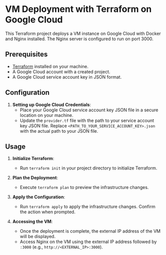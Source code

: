 # VM Deployment with Terraform on Google Cloud

This Terraform project deploys a VM instance on Google Cloud with Docker and Nginx installed. The Nginx server is configured to run on port 3000.

## Prerequisites

- [Terraform](https://www.terraform.io/downloads.html) installed on your machine.
- A Google Cloud account with a created project.
- A Google Cloud service account key in JSON format.

## Configuration

1. **Setting up Google Cloud Credentials**:
    - Place your Google Cloud service account key JSON file in a secure location on your machine.
    - Update the `provider.tf` file with the path to your service account key JSON file. Replace `<PATH_TO_YOUR_SERVICE_ACCOUNT_KEY>.json` with the actual path to your JSON file.

## Usage

1. **Initialize Terraform**:
    - Run `terraform init` in your project directory to initialize Terraform.

2. **Plan the Deployment**:
    - Execute `terraform plan` to preview the infrastructure changes.

3. **Apply the Configuration**:
    - Run `terraform apply` to apply the infrastructure changes. Confirm the action when prompted.

4. **Accessing the VM**:
    - Once the deployment is complete, the external IP address of the VM will be displayed.
    - Access Nginx on the VM using the external IP address followed by `:3000` (e.g., `http://<EXTERNAL_IP>:3000`).


